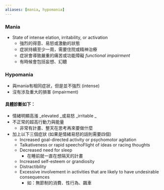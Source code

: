 ```yaml
---
aliases: [mania, hypomania]
---
```


### Mania
- State of intense elation, irritability, or activation
	- 強烈的得意、易怒或激動的狀態
	- 症狀持續至少一周，需要住院或精神治療
	- 症狀會導致嚴重的痛苦或功能障礙 _functional impairment_
	- 有時候會包括妄想、幻聽
### Hypomania
- 與mania有相同症狀，但是並不強烈 (intense)
- 沒有涉及重大的損害 (impairment)

#### 具體診斷如下：
- 情緒明顯高漲 _elevated _或易怒 _irritable _
- 不正常的超高行動力與能量
	- 非常有計畫、整天在思考再來要做什麼
- 加上以下三個症狀 (如果是情緒易怒的話則需要四個)
	- Increased goal-directed activity or psychomotor agitation
	- Talkativeness or rapid speechoFlight of ideas or racing thoughts
	- Decreased need for sleep
		- 在睡前就一直在想隔天的計畫
	- Increased self-esteem or grandiosity 
	- Distractibility 
	- Excessive involvement in activities that are likely to have undesirable consequences
		- 如：無節制的消費、性行為、飆車
